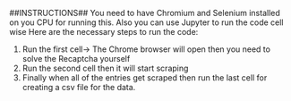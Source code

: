 ##INSTRUCTIONS##
You need to have Chromium and Selenium installed on you CPU for running this. Also you can use Jupyter to run the code cell wise
Here are the necessary steps to run the code:
1. Run the first cell-> The Chrome browser will open then you need to solve the Recaptcha yourself
2. Run the second cell then it will start scraping 
3. Finally when all of the entries get scraped then run the last cell for creating a csv file for the data.
